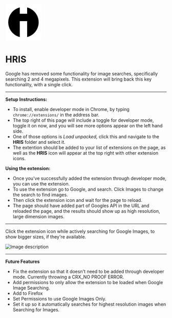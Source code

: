 ![icon-128](https://github.com/calvinmorett/HRIS/blob/master/hris/img/icon-128.png)

# HRIS
Google has removed some functionality for image searches, specifically searching 2 and 4 megapixels. This extension will bring back this key functionality, with a single click.

----
**Setup Instructions:**
- To install, enable developer mode in Chrome, by typing `chrome://extensions/` in the address bar.
- The top right of this page will include a toggle for developer mode, toggle it on now, and you will see more options appear on the left hand side.
- One of those options is *Load unpacked,* click this and navigate to the **HRIS** folder and select it.
- The extention should be added to your list of extensions on the page, as well as the **HRIS** icon will appear at the top right with other extension icons.

**Using the extension:**
- Once you've successfully added the extension through developer mode, you can use the extension.
- To use the extension go to Google, and search. Click Images to change the search to find images.
- Then click the extension icon and wait for the page to reload.
- The page should have added part of Googles API in the URL and reloaded the page, and the results should show up as high resolution, large dimension images.

----
Click the extension icon while actively searching for Google Images, to show bigger sizes, if they're available.

![Image description](https://github.com/calvinmorett/HRIS/blob/master/hris.gif)

----
**Future Features**
- Fix the extension so that it doesn't need to be added through developer mode. Currently throwing a CRX_NO PROOF ERROR.
- Add permissions to only allow the extension to be loaded when Google Image Searching.
- Add to Firefox
- Set Permissions to use Google Images Only.
- Set it up so it automatically searches for highest resolution images when Searching for Images.
